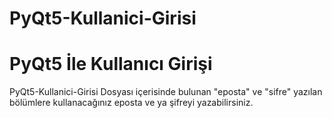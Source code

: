 # PyQt5-Kullanici-Girisi
# PyQt5 İle Kullanıcı Girişi


PyQt5-Kullanici-Girisi Dosyası içerisinde bulunan "eposta" ve "sifre" yazılan bölümlere kullanacağınız eposta ve ya şifreyi yazabilirsiniz.

